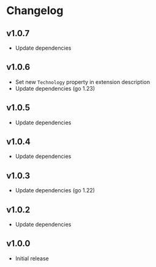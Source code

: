 # Changelog

## v1.0.7

- Update dependencies

## v1.0.6

- Set new `Technology` property in extension description
- Update dependencies (go 1.23)

## v1.0.5

- Update dependencies

## v1.0.4

- Update dependencies

## v1.0.3

- Update dependencies (go 1.22)

## v1.0.2

 - Update dependencies

## v1.0.0

 - Initial release
